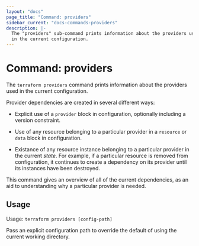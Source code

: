```yaml
---
layout: "docs"
page_title: "Command: providers"
sidebar_current: "docs-commands-providers"
description: |-
  The "providers" sub-command prints information about the providers used
  in the current configuration.
---
```


# Command: providers

The `terraform providers` command prints information about the providers
used in the current configuration.

Provider dependencies are created in several different ways:

* Explicit use of a `provider` block in configuration, optionally including
  a version constraint.

* Use of any resource belonging to a particular provider in a `resource` or
  `data` block in configuration.

* Existance of any resource instance belonging to a particular provider in
  the current _state_. For example, if a particular resource is removed
  from configuration, it continues to create a dependency on its provider
  until its instances have been destroyed.

This command gives an overview of all of the current dependencies, as an aid
to understanding why a particular provider is needed.

## Usage

Usage: `terraform providers [config-path]`

Pass an explicit configuration path to override the default of using the
current working directory.
